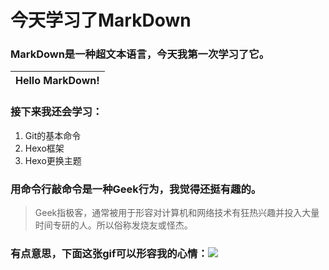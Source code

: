 # 今天学习了MarkDown

### MarkDown是一种超文本语言，今天我第一次学习了它。

 |Hello MarkDown!|
 |-|

### 接下来我还会学习：
 
 1. Git的基本命令
 1. Hexo框架
 1. Hexo更换主题

### 用命令行敲命令是一种**Geek**行为，我觉得还挺有趣的。
 
 >Geek指极客，通常被用于形容对计算机和网络技术有狂热兴趣并投入大量时间专研的人。所以俗称发烧友或怪杰。
### 有点意思，下面这张gif可以形容我的心情：![](https://qgt-style.oss-cn-hangzhou.aliyuncs.com/newcoursep4/g1/g1-2-2/tenor.gif)

